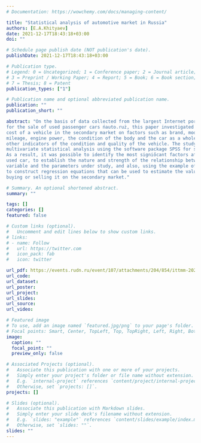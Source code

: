 ```yaml
---
# Documentation: https://wowchemy.com/docs/managing-content/

title: "Statistical analysis of automotive market in Russia"
authors: [E.A.Khityaev]
date: 2021-12-17T18:43:18+03:00
doi: ""

# Schedule page publish date (NOT publication's date).
publishDate: 2021-12-17T18:43:18+03:00

# Publication type.
# Legend: 0 = Uncategorized; 1 = Conference paper; 2 = Journal article;
# 3 = Preprint / Working Paper; 4 = Report; 5 = Book; 6 = Book section;
# 7 = Thesis; 8 = Patent
publication_types: ["1"]

# Publication name and optional abbreviated publication name.
publication: ""
publication_short: ""

abstract: "On the basis of data collected from the largest Internet portal in Russia with advertisements
for the sale of used passenger cars ńauto.ruż, this paper investigated the dependence of the
cost of a vehicle in the secondary market on factors such as brand, model, year of manufacture,
mileage, engine power, the condition of the body and the car as a whole, equipment and
other indicators of the condition and quality of the vehicle. The study used the methods of
multivariate statistical analysis using the software package SPSS for statistical data processing.
As a result, it was possible to identify the most signiőcant factors affecting the cost of a
used car, to establish the nature and strength of the relationship between the dependent
variable and the parameters under study, and also, using the example of speciőc car models,
to construct regression equations that can be used to estimate the value of a vehicle before
buying or selling it on the secondary market."

# Summary. An optional shortened abstract.
summary: ""

tags: []
categories: []
featured: false

# Custom links (optional).
#   Uncomment and edit lines below to show custom links.
# links:
# - name: Follow
#   url: https://twitter.com
#   icon_pack: fab
#   icon: twitter

url_pdf: https://events.rudn.ru/event/107/attachments/204/854/ittmm-2021%2Bcover.pdf
url_code:
url_dataset:
url_poster:
url_project:
url_slides:
url_source:
url_video:

# Featured image
# To use, add an image named `featured.jpg/png` to your page's folder. 
# Focal points: Smart, Center, TopLeft, Top, TopRight, Left, Right, BottomLeft, Bottom, BottomRight.
image:
  caption: ""
  focal_point: ""
  preview_only: false

# Associated Projects (optional).
#   Associate this publication with one or more of your projects.
#   Simply enter your project's folder or file name without extension.
#   E.g. `internal-project` references `content/project/internal-project/index.md`.
#   Otherwise, set `projects: []`.
projects: []

# Slides (optional).
#   Associate this publication with Markdown slides.
#   Simply enter your slide deck's filename without extension.
#   E.g. `slides: "example"` references `content/slides/example/index.md`.
#   Otherwise, set `slides: ""`.
slides: ""
---
```

